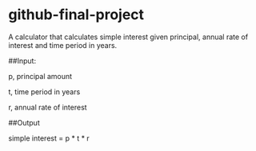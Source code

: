 # github-final-project

A calculator that calculates simple interest given principal, annual rate of interest and time period in years.

##Input:

   p, principal amount
   
   t, time period in years
   
   r, annual rate of interest
   
##Output

   simple interest = p * t * r
